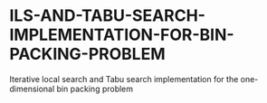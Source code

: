 # ILS-AND-TABU-SEARCH-IMPLEMENTATION-FOR-BIN-PACKING-PROBLEM
Iterative local search and Tabu search implementation for the one-dimensional bin packing problem
